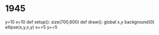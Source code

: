 # 1945
y=10 x=10 def setup():     size(700,600) def draw():     global x,y     background(0)     ellipse(x,y,x,y)     x+=5     y+=5
